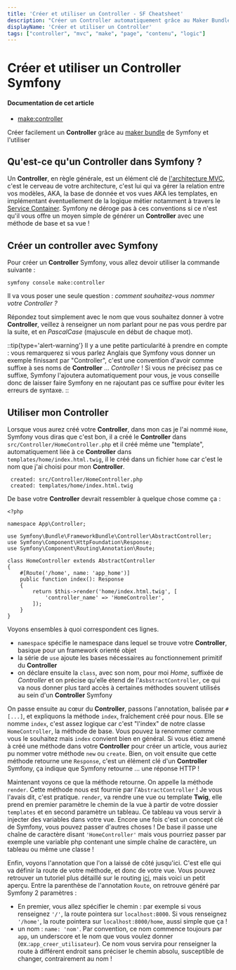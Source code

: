 ```yaml
---
title: 'Créer et utiliser un Controller - SF Cheatsheet'
description: "Créer un Controller automatiquement grâce au Maker Bundle de Symfony et l'utiliser"
displayName: 'Créer et utiliser un Controller'
tags: ["controller", "mvc", "make", "page", "contenu", "logic"]
---
```


# Créer et utiliser un Controller Symfony

#### **Documentation de cet article**
- [make:controller](/codex/console/make-controller)

Créer facilement un **Controller** grâce au [maker bundle](https://symfony.com/bundles/SymfonyMakerBundle/current/index.html) de Symfony et l'utiliser

## Qu'est-ce qu'un **Controller** dans Symfony ?

Un **Controller**, en règle générale, est un élément clé de [l'architecture MVC](https://fr.wikipedia.org/wiki/Mod%C3%A8le-vue-contr%C3%B4leur), c'est le cerveau de votre architecture, c'est lui qui va gérer la relation entre vos modèles, AKA, la base de donnée et vos vues AKA les templates, en implémentant éventuellement de la logique métier notamment à travers le [Service Container](https://symfony.com/doc/current/service_container.html). Symfony ne déroge pas à ces conventions si ce n'est qu'il vous offre un moyen simple de générer un **Controller** avec une méthode de base et sa vue !

## Créer un controller avec Symfony

Pour créer un **Controller** Symfony, vous allez devoir utiliser la commande suivante :

```shell
symfony console make:controller
```

Il va vous poser une seule question : _comment souhaitez-vous nommer votre Controller ?_

Répondez tout simplement avec le nom que vous souhaitez donner à votre **Controller**, veillez à renseigner un nom parlant pour ne pas vous perdre par la suite, et en _PascalCase_ (majuscule en début de chaque mot).

::tip{type='alert-warning'}
Il y a une petite particularité à prendre en compte : vous remarquerez si vous parlez Anglais que Symfony vous donner un exemple finissant par "Controller", c'est une convention d'avoir comme suffixe à ses noms de **Controller** ... _Controller_ ! Si vous ne précisez pas ce suffixe, Symfony l'ajoutera automatiquement pour vous, je vous conseille donc de laisser faire Symfony en ne rajoutant pas ce suffixe pour éviter les erreurs de syntaxe.
::

## Utiliser mon Controller

Lorsque vous aurez créé votre **Controller**, dans mon cas je l'ai nommé `Home`, Symfony vous diras que c'est bon, il a créé le **Controller** dans `src/Controller/HomeController.php` et il créé même une "template", automatiquement liée à ce **Controller** dans `templates/home/index.html.twig`, il le créé dans un fichier `home` car c'est le nom que j'ai choisi pour mon **Controller**.

```shell
 created: src/Controller/HomeController.php
 created: templates/home/index.html.twig
```

De base votre **Controller** devrait ressembler à quelque chose comme ça :

```php[HomeController.php]
<?php

namespace App\Controller;

use Symfony\Bundle\FrameworkBundle\Controller\AbstractController;
use Symfony\Component\HttpFoundation\Response;
use Symfony\Component\Routing\Annotation\Route;

class HomeController extends AbstractController
{
    #[Route('/home', name: 'app_home')]
    public function index(): Response
    {
        return $this->render('home/index.html.twig', [
            'controller_name' => 'HomeController',
        ]);
    }
}
```

Voyons ensembles à quoi correspondent ces lignes.

- `namespace` spécifie le namespace dans lequel se trouve votre **Controller**, basique pour un framework orienté objet
- la série de `use` ajoute les bases nécessaires au fonctionnement primitif du **Controller**
- on déclare ensuite la `class`, avec son nom, pour moi _Home_, suffixée de _Controller_ et on précise qu'elle étend de l'`AsbstractController`, ce qui va nous donner plus tard accès à certaines méthodes souvent utilisés au sein d'un **Controller** Symfony

On passe ensuite au cœur du **Controller**, passons l'annotation, balisée par `#[...]`, et expliquons la méthode `index`, fraîchement créé pour nous. Elle se nomme `index`, c'est assez logique car c'est "l'index" de notre classe `HomeController`, la méthode de base. Vous pouvez la renommer comme vous le souhaitez mais `index` convient bien en général. Si vous étiez amené à créé une méthode dans votre **Controller** pour créer un article, vous auriez pu nommer votre méthode `new` ou `create`.
Bien, on voit ensuite que cette méthode retourne une `Response`, c'est un élément clé d'un **Controller** Symfony, ça indique que Symfony retourne ... une réponse HTTP !

Maintenant voyons ce que la méthode retourne. On appelle la méthode `render`. Cette méthode nous est fournie par l'`AbstractController` ! Je vous l'avais dit, c'est pratique. `render`, va rendre une vue ou template **Twig**, elle prend en premier paramètre le chemin de la vue à partir de votre dossier `templates` et en second paramètre un tableau. Ce tableau va vous servir à injecter des variables dans votre vue. Encore une fois c'est un concept clé de Symfony, vous pouvez passer d'autres choses ! De base il passe une chaîne de caractère disant `'HomeController'` mais vous pourriez passer par exemple une variable php contenant une simple chaîne de caractère, un tableau ou même une classe !

Enfin, voyons l'annotation que l'on a laissé de côté jusqu'ici. C'est elle qui va définir la route de votre méthode, et donc de votre vue. Vous pouvez retrouver un tutoriel plus détaillé sur le routing [ici](/tutoriels/routing), mais voici un petit aperçu. Entre la parenthèse de l'annotation `Route`, on retrouve généré par Symfony 2 paramètres :
- En premier, vous allez spécifier le chemin : par exemple si vous renseignez `'/'`, la route pointera sur `localhost:8000`. Si vous renseignez `'/home'`, la route pointera sur `localhost:8000/home`, aussi simple que ça !
- un nom : `name: 'nom'`. Par convention, ce nom commence toujours par `app`, un underscore et le nom que vous voulez donner (ex.:`app_creer_utilisateur`). Ce nom vous servira pour renseigner la route à différent endroit sans préciser le chemin absolu, susceptible de changer, contrairement au nom !